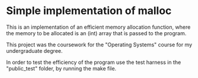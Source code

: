 Simple implementation of malloc
========

This is an implementation of an efficient memory allocation function, where the memory to be allocated is an (int) array
that is passed to the program.

This project was the coursework for the "Operating Systems" course for my undergraduate degree.

In order to test the efficiency of the program use the test harness in the "public_test" folder, by running the make file.
